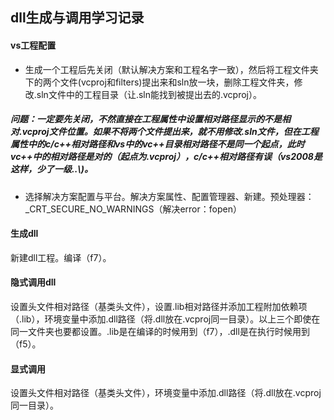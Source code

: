 ## dll生成与调用学习记录
#### vs工程配置
- 生成一个工程后先关闭（默认解决方案和工程名字一致），然后将工程文件夹下的两个文件(vcproj和filters)提出来和sln放一块，删除工程文件夹，修改.sln文件中的工程目录（让.sln能找到被提出去的.vcproj）。
##### 问题：一定要先关闭，不然直接在工程属性中设置相对路径显示的不是相对.vcproj文件位置。如果不将两个文件提出来，就不用修改.sln文件，但在工程属性中的c/c++相对路径和vs中的vc++目录相对路径不是同一个起点，此时vc++中的相对路径是对的（起点为.vcproj），c/c++相对路径有误（vs2008是这样，少了一级..\\)。
- 选择解决方案配置与平台。解决方案属性、配置管理器、新建。预处理器：_CRT_SECURE_NO_WARNINGS（解决error：fopen）
#### 生成dll  
新建dll工程。编译（f7）。
#### 隐式调用dll  
设置头文件相对路径（基类头文件），设置.lib相对路径并添加工程附加依赖项（.lib），环境变量中添加.dll路径（将.dll放在.vcproj同一目录）。以上三个即使在同一文件夹也要都设置。.lib是在编译的时候用到（f7），.dll是在执行时候用到（f5）。
#### 显式调用  
设置头文件相对路径（基类头文件），环境变量中添加.dll路径（将.dll放在.vcproj同一目录）。
